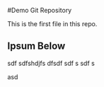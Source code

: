 #Demo Git Repository

This is the first file in this repo.

## Ipsum Below

sdf sdfshdjfs dfsdf sdf s
sdf s

asd